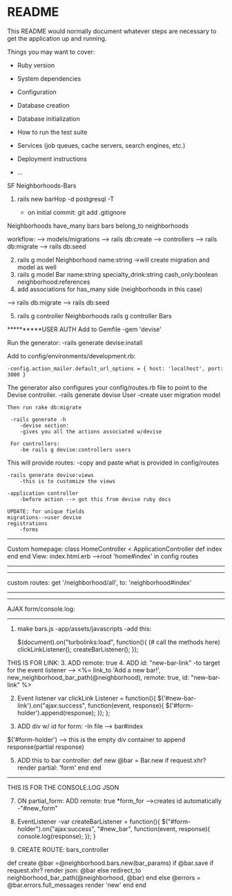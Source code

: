 # README

This README would normally document whatever steps are necessary to get the
application up and running.

Things you may want to cover:

* Ruby version

* System dependencies

* Configuration

* Database creation

* Database initialization

* How to run the test suite

* Services (job queues, cache servers, search engines, etc.)

* Deployment instructions

* ...


SF Neighborhoods-Bars
	
	
1. rails new barHop -d postgresql -T

	* on initial commit: git add .gitignore

Neighborhoods have_many bars
bars belong_to neighborhoods

workflow:
--> models/migrations
--> rails db:create
--> controllers
--> rails db:migrate
--> rails db:seed

2. rails g model Neighborhood name:string
	->will create migration and model as well
3. rails g model Bar name:string specialty_drink:string cash_only:boolean neighborhood:references
4. add associations for has_many side (neighborhoods in this case)

--> rails db:migrate
--> rails db:seed

5. 	rails g controller Neighborhoods
	rails g controller Bars
	
**********USER AUTH
Add to Gemfile
	-gem 'devise'
	
Run the generator:
	-rails generate devise:install
	
Add to config/environments/development.rb:

	-config.action_mailer.default_url_options = { host: 'localhost', port: 3000 }
	
The generator also configures your config/routes.rb file to point to the Devise controller.
	-rails generate devise User
		-create user migration model

	Then run rake db:migrate
	 
	 -rails generate -h
	 	-devise section:
	 	-gives you all the actions associated w/devise
	 		
	 For controllers:
	 	-be rails g devise:controllers users

This will provide routes:
	-copy and paste what is provided in config/routes

	
	-rails generate devise:views
		-this is to customize the views
		
	-application controller
		-before action --> got this from devise ruby docs
		
	UPDATE: for unique fields
	migrations-->user devise
	registrations
		-forms
********


Custom homepage:
	class HomeController < ApplicationController
		def index
		end
	end
View:
	index.html.erb
		-->root 'home#index' in config routes

*********

*****
custom routes:
get '/neighborhood/all', to: 'neighborhood#index' 
******

*******
AJAX form/console.log:	
********

	
1. make bars.js
	-app/assets/javascripts
	-add this:
	
	$(document).on("turbolinks:load", function(){
	(# call the methods here)
	 clickLinkListener();
	 createBarListener();
	}); 
	
THIS IS FOR LINK:
3. ADD remote: true 
4. ADD id: "new-bar-link"
	-to target for the event listener
	--> 
<%= link_to 'Add a new bar!', new_neighborhood_bar_path(@neighborhood), remote: true, id: "new-bar-link" %>

2. Event listener
var clickLink Listener = function(){
	$('#new-bar-link').on("ajax:success", function(event, response){
		$('#form-holder').append(response);
	});
};

6. ADD div w/ id for form:
	-In file --> bar#index
	
 	<div id="form-holder">
 	</div>
 	
$('#form-holder') --> this is the empty div container to append response(partial response)

5. ADD this to bar controller:
def new
	@bar = Bar.new
	if request.xhr?
		render partial: 'form'
	end
end	

-------------
THIS IS FOR THE CONSOLE.LOG JSON

7. ON partial_form:
	ADD remote: true
	*form_for -->creates id automatically
		-"#new_form"
	
8. EventListener
	-var createBarListener = function(){
	$("#form-holder").on("ajax:success", "#new_bar", function(event, response){
	console.log(response);
	});
	}
9. CREATE ROUTE: bars_controller

def create
@bar =@neighborhood.bars.new(bar_params)
	if @bar.save
		if request.xhr?
			render json: @bar
		else
			redirect_to neighborhood_bar_path(@neighborhood, @bar)
		end
	else
		@errors = @bar.errors.full_messages
		render 'new'
	end
end




